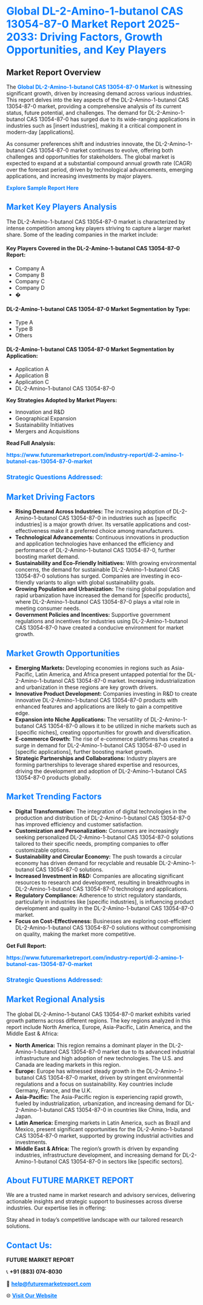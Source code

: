 <h1 style="color: #007BFF;">Global DL-2-Amino-1-butanol CAS 13054-87-0 Market Report 2025-2033: Driving Factors, Growth Opportunities, and Key Players</h1>

<section id="overview">
<h2>Market Report Overview</h2>
<p>The <a href="https://www.futuremarketreport.com/industry-report/dl-2-amino-1-butanol-cas-13054-87-0-market" style="color: #007BFF; text-decoration: none;"><strong>Global DL-2-Amino-1-butanol CAS 13054-87-0 Market</strong></a> is witnessing significant growth, driven by increasing demand across various industries. This report delves into the key aspects of the DL-2-Amino-1-butanol CAS 13054-87-0 market, providing a comprehensive analysis of its current status, future potential, and challenges. The demand for DL-2-Amino-1-butanol CAS 13054-87-0 has surged due to its wide-ranging applications in industries such as [insert industries], making it a critical component in modern-day [applications].</p>
<p>As consumer preferences shift and industries innovate, the DL-2-Amino-1-butanol CAS 13054-87-0 market continues to evolve, offering both challenges and opportunities for stakeholders. The global market is expected to expand at a substantial compound annual growth rate (CAGR) over the forecast period, driven by technological advancements, emerging applications, and increasing investments by major players.</p>
</section>

<section id="overview">
<p><a href="https://www.futuremarketreport.com/request-sample/reportId=120475" style="color: #007BFF; text-decoration: none;"><strong>Explore Sample Report Here</strong></a></p>
</section>

<section id="key-players">
<h2 style="color: #007BFF;">Market Key Players Analysis</h2>
<p>The DL-2-Amino-1-butanol CAS 13054-87-0 market is characterized by intense competition among key players striving to capture a larger market share. Some of the leading companies in the market include:</p>
<h4>Key Players Covered in the DL-2-Amino-1-butanol CAS 13054-87-0 Report:</h4>
<ul><li>Company A</li><li>Company B</li><li>Company C</li><li>Company D</li><li>�</li></ul>
<h4>DL-2-Amino-1-butanol CAS 13054-87-0 Market Segmentation by Type:</h4>
<ul><li>Type A</li><li>Type B</li><li>Others</li></ul>

<h4>DL-2-Amino-1-butanol CAS 13054-87-0 Market Segmentation by Application:</h4>
<ul><li>Application A</li><li>Application B</li><li>Application C</li><li>DL-2-Amino-1-butanol CAS 13054-87-0</li></ul>
<p><strong>Key Strategies Adopted by Market Players:</strong></p>
<ul>
<li>Innovation and R&D</li>
<li>Geographical Expansion</li>
<li>Sustainability Initiatives</li>
<li>Mergers and Acquisitions</li>
</ul>
</section>

<section>
<p><strong>Read Full Analysis: </strong></p><a href="https://www.futuremarketreport.com/industry-report/dl-2-amino-1-butanol-cas-13054-87-0-market" style="color: #007BFF; text-decoration: none;"><strong>https://www.futuremarketreport.com/industry-report/dl-2-amino-1-butanol-cas-13054-87-0-market</strong></a>
<h3 style="color: #007BFF;">Strategic Questions Addressed:</h3>
</section>

<section id="driving-factors">
<h2 style="color: #007BFF;">Market Driving Factors</h2>
<ul>
<li><strong>Rising Demand Across Industries:</strong> The increasing adoption of DL-2-Amino-1-butanol CAS 13054-87-0 in industries such as [specific industries] is a major growth driver. Its versatile applications and cost-effectiveness make it a preferred choice among manufacturers.</li>
<li><strong>Technological Advancements:</strong> Continuous innovations in production and application technologies have enhanced the efficiency and performance of DL-2-Amino-1-butanol CAS 13054-87-0, further boosting market demand.</li>
<li><strong>Sustainability and Eco-Friendly Initiatives:</strong> With growing environmental concerns, the demand for sustainable DL-2-Amino-1-butanol CAS 13054-87-0 solutions has surged. Companies are investing in eco-friendly variants to align with global sustainability goals.</li>
<li><strong>Growing Population and Urbanization:</strong> The rising global population and rapid urbanization have increased the demand for [specific products], where DL-2-Amino-1-butanol CAS 13054-87-0 plays a vital role in meeting consumer needs.</li>
<li><strong>Government Policies and Incentives:</strong> Supportive government regulations and incentives for industries using DL-2-Amino-1-butanol CAS 13054-87-0 have created a conducive environment for market growth.</li>
</ul>
</section>

<section id="growth-opportunities">
<h2 style="color: #007BFF;">Market Growth Opportunities</h2>
<ul>
<li><strong>Emerging Markets:</strong> Developing economies in regions such as Asia-Pacific, Latin America, and Africa present untapped potential for the DL-2-Amino-1-butanol CAS 13054-87-0 market. Increasing industrialization and urbanization in these regions are key growth drivers.</li>
<li><strong>Innovative Product Development:</strong> Companies investing in R&D to create innovative DL-2-Amino-1-butanol CAS 13054-87-0 products with enhanced features and applications are likely to gain a competitive edge.</li>
<li><strong>Expansion into Niche Applications:</strong> The versatility of DL-2-Amino-1-butanol CAS 13054-87-0 allows it to be utilized in niche markets such as [specific niches], creating opportunities for growth and diversification.</li>
<li><strong>E-commerce Growth:</strong> The rise of e-commerce platforms has created a surge in demand for DL-2-Amino-1-butanol CAS 13054-87-0 used in [specific applications], further boosting market growth.</li>
<li><strong>Strategic Partnerships and Collaborations:</strong> Industry players are forming partnerships to leverage shared expertise and resources, driving the development and adoption of DL-2-Amino-1-butanol CAS 13054-87-0 products globally.</li>
</ul>
</section>

<section id="trending-factors">
<h2 style="color: #007BFF;">Market Trending Factors</h2>
<ul>
<li><strong>Digital Transformation:</strong> The integration of digital technologies in the production and distribution of DL-2-Amino-1-butanol CAS 13054-87-0 has improved efficiency and customer satisfaction.</li>
<li><strong>Customization and Personalization:</strong> Consumers are increasingly seeking personalized DL-2-Amino-1-butanol CAS 13054-87-0 solutions tailored to their specific needs, prompting companies to offer customizable options.</li>
<li><strong>Sustainability and Circular Economy:</strong> The push towards a circular economy has driven demand for recyclable and reusable DL-2-Amino-1-butanol CAS 13054-87-0 solutions.</li>
<li><strong>Increased Investment in R&D:</strong> Companies are allocating significant resources to research and development, resulting in breakthroughs in DL-2-Amino-1-butanol CAS 13054-87-0 technology and applications.</li>
<li><strong>Regulatory Compliance:</strong> Adherence to strict regulatory standards, particularly in industries like [specific industries], is influencing product development and quality in the DL-2-Amino-1-butanol CAS 13054-87-0 market.</li>
<li><strong>Focus on Cost-Effectiveness:</strong> Businesses are exploring cost-efficient DL-2-Amino-1-butanol CAS 13054-87-0 solutions without compromising on quality, making the market more competitive.</li>
</ul>
</section>

<section>
<p><strong>Get Full Report: </strong></p><a href="https://www.futuremarketreport.com/industry-report/dl-2-amino-1-butanol-cas-13054-87-0-market" style="color: #007BFF; text-decoration: none;"><strong>https://www.futuremarketreport.com/industry-report/dl-2-amino-1-butanol-cas-13054-87-0-market</strong></a>
<h3 style="color: #007BFF;">Strategic Questions Addressed:</h3>
</section>


<section id="regional-analysis">
<h2 style="color: #007BFF;">Market Regional Analysis</h2>
<p>The global DL-2-Amino-1-butanol CAS 13054-87-0 market exhibits varied growth patterns across different regions. The key regions analyzed in this report include North America, Europe, Asia-Pacific, Latin America, and the Middle East & Africa:</p>
<ul>
<li><strong>North America:</strong> This region remains a dominant player in the DL-2-Amino-1-butanol CAS 13054-87-0 market due to its advanced industrial infrastructure and high adoption of new technologies. The U.S. and Canada are leading markets in this region.</li>
<li><strong>Europe:</strong> Europe has witnessed steady growth in the DL-2-Amino-1-butanol CAS 13054-87-0 market, driven by stringent environmental regulations and a focus on sustainability. Key countries include Germany, France, and the U.K.</li>
<li><strong>Asia-Pacific:</strong> The Asia-Pacific region is experiencing rapid growth, fueled by industrialization, urbanization, and increasing demand for DL-2-Amino-1-butanol CAS 13054-87-0 in countries like China, India, and Japan.</li>
<li><strong>Latin America:</strong> Emerging markets in Latin America, such as Brazil and Mexico, present significant opportunities for the DL-2-Amino-1-butanol CAS 13054-87-0 market, supported by growing industrial activities and investments.</li>
<li><strong>Middle East & Africa:</strong> The region’s growth is driven by expanding industries, infrastructure development, and increasing demand for DL-2-Amino-1-butanol CAS 13054-87-0 in sectors like [specific sectors].</li>
</ul>
</section>

<footer>
<h2 style="color: #007BFF;">About FUTURE MARKET REPORT</h2>
<p>We are a trusted name in market research and advisory services, delivering actionable insights and strategic support to businesses across diverse industries. Our expertise lies in offering:</p>

<p>Stay ahead in today’s competitive landscape with our tailored research solutions.</p>

<h2 style="color: #007BFF;">Contact Us:</h2>
<p><strong>FUTURE MARKET REPORT</strong></p>
<p>📞 <strong>+91 (883) 074-8030</strong></p>
<p>📧 <strong><a href="mailto:help@futuremarketreport.com" style="color: #007BFF;">help@futuremarketreport.com</a></strong></p>
<p>🌐 <strong><a href="https://www.futuremarketreport.com/" style="color: #007BFF;">Visit Our Website</a></strong></p>
</footer>